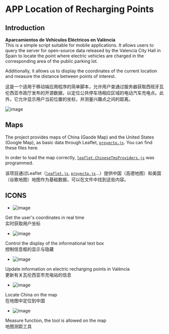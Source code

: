 # APP Location of Recharging Points

## Introduction
**Aparcamientos de Vehículos Eléctricos en València**<br>
This is a simple script suitable for mobile applications. It allows users to query the server for open-source data released by the Valencia City Hall in Spain to locate the point where electric vehicles are charged in the corresponding area of the public parking lot.

Additionally, it allows us to display the coordinates of the current location and measure the distance between points of interest.

这是一个适用于移动端应用程序的简单脚本，允许用户查通过服务器获取西班牙瓦伦西亚市政厅发布的开源数据，以定位公共停车场相应区域的电动汽车充电点。此外，它允许显示用户当前位置的坐标，并测量兴趣点之间的距离。

![image](https://user-images.githubusercontent.com/97808991/150118734-96433718-10f0-4946-a20c-80278c6efc40.png)

## Maps
The project provides maps of China (Gaode Map) and the United States (Google Map), as basic data through Leaflet, [`proyecto.js`](https://github.com/Rc-W024/Geovisualization-Map/blob/main/js/proyecto.js). You can find these files here.

In order to load the map correctly, [`leaflet.ChineseTmsProviders.js`](https://github.com/Rc-W024/Geovisualization-Map/blob/main/js/leaflet.ChineseTmsProviders.js) was programmed.

该项目通过Leaflet（[`leaflet.js`](https://github.com/Rc-W024/Geovisualization-Map/blob/main/js/leaflet.js), [`proyecto.js`](https://github.com/Rc-W024/Geovisualization-Map/blob/main/js/proyecto.js)...）提供中国（高德地图）和美国（谷歌地图）地图作为基础数据，可以在文件中找到这些内容。

## ICONS
- ![image](https://user-images.githubusercontent.com/97808991/150132467-dd3b66e8-1d01-40e5-b0f8-cbca5957fbb2.png)

Get the user's coordinates in real time
<br />实时获取用户坐标

- ![image](https://user-images.githubusercontent.com/97808991/150132520-e3af2646-9a5b-4298-b9b6-ae97e4bb090c.png)

Control the display of the informational text box
<br />控制信息框的显示与隐藏

- ![image](https://user-images.githubusercontent.com/97808991/150132569-bdaec5ce-b718-44bc-8c9e-f86879323547.png)

Update information on electric recharging points in València
<br />更新有关瓦伦西亚市充电站的信息

- ![image](https://user-images.githubusercontent.com/97808991/150120242-7a8aa441-40a1-4da4-a9b8-1d37c41d901a.png)

Locate China on the map
<br />在地图中定位到中国

- ![image](https://user-images.githubusercontent.com/97808991/150132620-fe2ccbe9-0686-48e8-a2f5-fe091cc40154.png)

Measure function, the tool is allowed on the map
<br />地图测距工具
